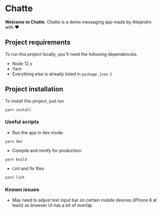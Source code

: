 # Chatte

**Welcome to Chatte**. Chatte is a demo messaging app made by Alejandro with ❤️

## Project requirements

To run this project locally, you'll need the following dependencies.

- Node 12.x
- Yarn
- Everything else is already listed in `package.json` :)

## Project installation

To install this project, just run
```
yarn install
```

### Useful scripts

- Run the app in dev mode:
```
yarn dev
```

- Compile and minify for production:
```
yarn build
```

- Lint and fix files
```
yarn lint
```

### Known issues

- May need to adjust text input bar on certain mobile devices (iPhone 8 at least) as browser UI has a bit of overlap

